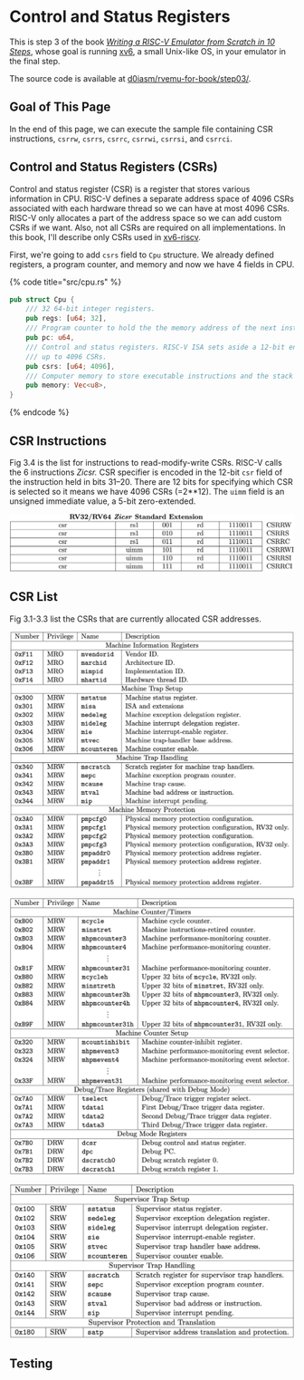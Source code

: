 # Control and Status Registers

This is step 3 of the book [_Writing a RISC-V Emulator from Scratch in 10 Steps_](./), whose goal is running [xv6](https://github.com/mit-pdos/xv6-riscv), a small Unix-like OS, in your emulator in the final step.

The source code is available at [d0iasm/rvemu-for-book/step03/](https://github.com/d0iasm/rvemu-for-book/tree/master/step3).

## Goal of This Page

In the end of this page, we can execute the sample file containing CSR instructions, `csrrw`, `csrrs`, `csrrc`, `csrrwi`, `csrrsi`, and `csrrci`.

## Control and Status Registers \(CSRs\)

Control and status register \(CSR\) is a register that stores various information in CPU. RISC-V defines a separate address space of 4096 CSRs associated with each hardware thread so we can have at most 4096 CSRs. RISC-V only allocates a part of the address space so we can add custom CSRs if we want. Also, not all CSRs are required on all implementations. In this book, I'll describe only CSRs used in [xv6-riscv](https://github.com/mit-pdos/xv6-riscv).

First, we're going to add `csrs` field to `Cpu` structure. We already defined registers, a program counter, and memory and now we have 4 fields in CPU.

{% code title="src/cpu.rs" %}
```rust
pub struct Cpu {
    /// 32 64-bit integer registers.
    pub regs: [u64; 32],
    /// Program counter to hold the the memory address of the next instruction that would be executed.
    pub pc: u64,
    /// Control and status registers. RISC-V ISA sets aside a 12-bit encoding space (csr[11:0]) for
    /// up to 4096 CSRs.
    pub csrs: [u64; 4096],
    /// Computer memory to store executable instructions and the stack region.
    pub memory: Vec<u8>,
}
```
{% endcode %}

## CSR Instructions

Fig 3.4 is the list for instructions to read-modify-write CSRs. RISC-V calls the 6 instructions _Zicsr._ CSR specifier is encoded in the 12-bit `csr` field of the instruction held in bits 31–20. There are 12 bits for specifying which CSR is selected so it means we have 4096 CSRs \(=2\*\*12\). The `uimm` field is an unsigned immediate value, a 5-bit zero-extended.

![Fig 3.4 RV64Zicsr Instruction Set \(Source: RV32/RV64 Zicsr Standard Extension table in Volume I: Unprivileged ISA\)](.gitbook/assets/rvemubook-csr-instructions.png)

## CSR List

Fig 3.1-3.3 list the CSRs that are currently allocated CSR addresses.

![Fig 3.1 Machine-level CSRs 1 \(Source: Table 2.4: Currently allocated RISC-V machine-level CSR addresses. in Volume II: Privileged Architecture](.gitbook/assets/rvemubook-machine-csr-list.png)

![Fig 3.2 Machine-level CSRs 2 \(Source: Table 2.5: Currently allocated RISC-V machine-level CSR addresses. in Volume II: Privileged Architecture](.gitbook/assets/rvemu-machine-csr-list-2.png)

![Fig 3.3 Supervisor-level CSRs \(Source: Table 2.3: Currently allocated RISC-V supervisor-level CSR addresses. in Volume II: Privileged Architecture\)](.gitbook/assets/rvemubook-supervisor-csr-list.png)

## Testing

